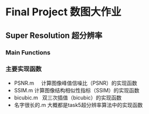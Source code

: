 # Final Project 数图大作业
## Super Resolution 超分辨率

### Main Functions
### 主要实现函数
 - PSNR.m      计算图像峰值信噪比（PSNR）的实现函数
 - SSIM.m       计算图像结构相似性指标（SSIM）的实现函数
 - bicubic.m   双三次插值（bicubic）的实现函数
 - 名字很长的.m 大概都是task5超分辨率算法中的实现函数
 
